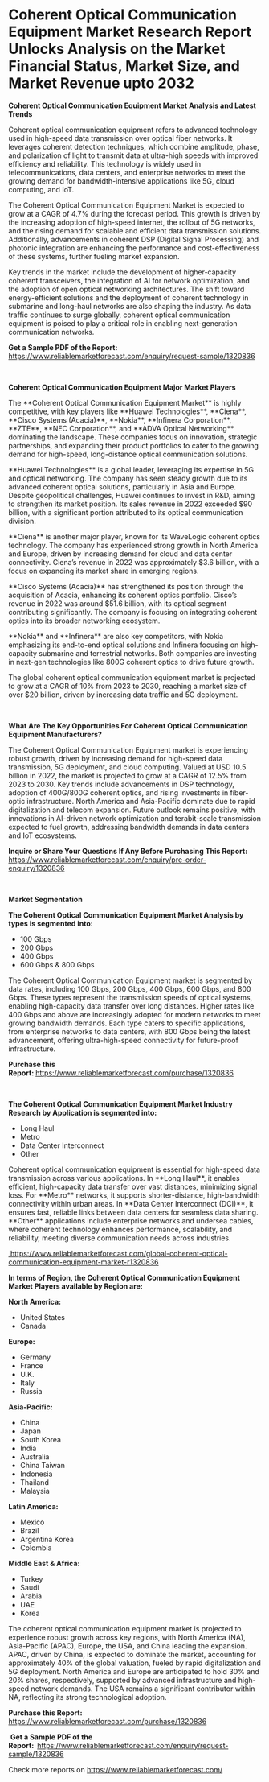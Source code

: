<p><h1>Coherent Optical Communication Equipment Market Research Report Unlocks Analysis on the Market Financial Status, Market Size, and Market Revenue upto 2032</h1></p><p><strong>Coherent Optical Communication Equipment Market Analysis and Latest Trends</strong></p>
<p><p>Coherent optical communication equipment refers to advanced technology used in high-speed data transmission over optical fiber networks. It leverages coherent detection techniques, which combine amplitude, phase, and polarization of light to transmit data at ultra-high speeds with improved efficiency and reliability. This technology is widely used in telecommunications, data centers, and enterprise networks to meet the growing demand for bandwidth-intensive applications like 5G, cloud computing, and IoT.</p><p>The Coherent Optical Communication Equipment Market is expected to grow at a CAGR of 4.7% during the forecast period. This growth is driven by the increasing adoption of high-speed internet, the rollout of 5G networks, and the rising demand for scalable and efficient data transmission solutions. Additionally, advancements in coherent DSP (Digital Signal Processing) and photonic integration are enhancing the performance and cost-effectiveness of these systems, further fueling market expansion.</p><p>Key trends in the market include the development of higher-capacity coherent transceivers, the integration of AI for network optimization, and the adoption of open optical networking architectures. The shift toward energy-efficient solutions and the deployment of coherent technology in submarine and long-haul networks are also shaping the industry. As data traffic continues to surge globally, coherent optical communication equipment is poised to play a critical role in enabling next-generation communication networks.</p></p>
<p><strong>Get a Sample PDF of the Report:&nbsp;</strong> <a href="https://www.reliablemarketforecast.com/enquiry/request-sample/1320836?utm_campaign=1110&utm_medium=2&utm_source=Github&utm_content=ia&utm_term=20012025&utm_id=coherent-optical-communication-equipment">https://www.reliablemarketforecast.com/enquiry/request-sample/1320836</a></p>
<p>&nbsp;</p>
<p><strong>Coherent Optical Communication Equipment Major Market Players</strong></p>
<p><p>The **Coherent Optical Communication Equipment Market** is highly competitive, with key players like **Huawei Technologies**, **Ciena**, **Cisco Systems (Acacia)**, **Nokia**, **Infinera Corporation**, **ZTE**, **NEC Corporation**, and **ADVA Optical Networking** dominating the landscape. These companies focus on innovation, strategic partnerships, and expanding their product portfolios to cater to the growing demand for high-speed, long-distance optical communication solutions.</p><p>**Huawei Technologies** is a global leader, leveraging its expertise in 5G and optical networking. The company has seen steady growth due to its advanced coherent optical solutions, particularly in Asia and Europe. Despite geopolitical challenges, Huawei continues to invest in R&D, aiming to strengthen its market position. Its sales revenue in 2022 exceeded $90 billion, with a significant portion attributed to its optical communication division.</p><p>**Ciena** is another major player, known for its WaveLogic coherent optics technology. The company has experienced strong growth in North America and Europe, driven by increasing demand for cloud and data center connectivity. Ciena’s revenue in 2022 was approximately $3.6 billion, with a focus on expanding its market share in emerging regions.</p><p>**Cisco Systems (Acacia)** has strengthened its position through the acquisition of Acacia, enhancing its coherent optics portfolio. Cisco’s revenue in 2022 was around $51.6 billion, with its optical segment contributing significantly. The company is focusing on integrating coherent optics into its broader networking ecosystem.</p><p>**Nokia** and **Infinera** are also key competitors, with Nokia emphasizing its end-to-end optical solutions and Infinera focusing on high-capacity submarine and terrestrial networks. Both companies are investing in next-gen technologies like 800G coherent optics to drive future growth.</p><p>The global coherent optical communication equipment market is projected to grow at a CAGR of 10% from 2023 to 2030, reaching a market size of over $20 billion, driven by increasing data traffic and 5G deployment.</p></p>
<p>&nbsp;</p>
<p><strong>What Are The Key Opportunities For Coherent Optical Communication Equipment Manufacturers?</strong></p>
<p><p>The Coherent Optical Communication Equipment market is experiencing robust growth, driven by increasing demand for high-speed data transmission, 5G deployment, and cloud computing. Valued at USD 10.5 billion in 2022, the market is projected to grow at a CAGR of 12.5% from 2023 to 2030. Key trends include advancements in DSP technology, adoption of 400G/800G coherent optics, and rising investments in fiber-optic infrastructure. North America and Asia-Pacific dominate due to rapid digitalization and telecom expansion. Future outlook remains positive, with innovations in AI-driven network optimization and terabit-scale transmission expected to fuel growth, addressing bandwidth demands in data centers and IoT ecosystems.</p></p>
<p><strong>Inquire or Share Your Questions If Any Before Purchasing This Report:</strong> <a href="https://www.reliablemarketforecast.com/enquiry/pre-order-enquiry/1320836?utm_campaign=1110&utm_medium=2&utm_source=Github&utm_content=ia&utm_term=20012025&utm_id=coherent-optical-communication-equipment">https://www.reliablemarketforecast.com/enquiry/pre-order-enquiry/1320836</a></p>
<p>&nbsp;</p>
<p><strong>Market Segmentation</strong></p>
<p><strong>The Coherent Optical Communication Equipment Market Analysis by types is segmented into:</strong></p>
<p><ul><li>100 Gbps</li><li>200 Gbps</li><li>400 Gbps</li><li>600 Gbps & 800 Gbps</li></ul></p>
<p><p>The Coherent Optical Communication Equipment market is segmented by data rates, including 100 Gbps, 200 Gbps, 400 Gbps, 600 Gbps, and 800 Gbps. These types represent the transmission speeds of optical systems, enabling high-capacity data transfer over long distances. Higher rates like 400 Gbps and above are increasingly adopted for modern networks to meet growing bandwidth demands. Each type caters to specific applications, from enterprise networks to data centers, with 800 Gbps being the latest advancement, offering ultra-high-speed connectivity for future-proof infrastructure.</p></p>
<p><strong>Purchase this Report:&nbsp;</strong><a href="https://www.reliablemarketforecast.com/purchase/1320836?utm_campaign=1110&utm_medium=2&utm_source=Github&utm_content=ia&utm_term=20012025&utm_id=coherent-optical-communication-equipment">https://www.reliablemarketforecast.com/purchase/1320836</a></p>
<p>&nbsp;</p>
<p><strong>The Coherent Optical Communication Equipment Market Industry Research by Application is segmented into:</strong></p>
<p><ul><li>Long Haul</li><li>Metro</li><li>Data Center Interconnect</li><li>Other</li></ul></p>
<p><p>Coherent optical communication equipment is essential for high-speed data transmission across various applications. In **Long Haul**, it enables efficient, high-capacity data transfer over vast distances, minimizing signal loss. For **Metro** networks, it supports shorter-distance, high-bandwidth connectivity within urban areas. In **Data Center Interconnect (DCI)**, it ensures fast, reliable links between data centers for seamless data sharing. **Other** applications include enterprise networks and undersea cables, where coherent technology enhances performance, scalability, and reliability, meeting diverse communication needs across industries.</p></p>
<p><a href="https://www.reliablemarketforecast.com/global-coherent-optical-communication-equipment-market-r1320836?utm_campaign=1110&utm_medium=2&utm_source=Github&utm_content=ia&utm_term=20012025&utm_id=coherent-optical-communication-equipment">&nbsp;https://www.reliablemarketforecast.com/global-coherent-optical-communication-equipment-market-r1320836</a></p>
<p><strong>In terms of Region, the Coherent Optical Communication Equipment Market Players available by Region are:</strong></p>
<p>
    <p> <strong> North America: </strong>
        <ul>
            <li>United States</li>
            <li>Canada</li>
        </ul>
        </p> 
    <p> <strong> Europe: </strong>
        <ul>
            <li>Germany</li>
            <li>France</li>
            <li>U.K.</li>
            <li>Italy</li>
            <li>Russia</li>
        </ul>
        </p> 
    <p> <strong> Asia-Pacific: </strong>
        <ul>
            <li>China</li>
            <li>Japan</li>
            <li>South Korea</li>
            <li>India</li>
            <li>Australia</li>
            <li>China Taiwan</li>
            <li>Indonesia</li>
            <li>Thailand</li>
            <li>Malaysia</li>
        </ul>
        </p> 
    <p> <strong> Latin America: </strong>
        <ul>
            <li>Mexico</li>
            <li>Brazil</li>
            <li>Argentina Korea</li>
            <li>Colombia</li>
        </ul>
        </p> 
    <p> <strong> Middle East & Africa: </strong>
        <ul>
            <li>Turkey</li>
            <li>Saudi</li>
            <li>Arabia</li>
            <li>UAE</li>
            <li>Korea</li>
        </ul>
    </p>
    </p>
<p><p>The coherent optical communication equipment market is projected to experience robust growth across key regions, with North America (NA), Asia-Pacific (APAC), Europe, the USA, and China leading the expansion. APAC, driven by China, is expected to dominate the market, accounting for approximately 40% of the global valuation, fueled by rapid digitalization and 5G deployment. North America and Europe are anticipated to hold 30% and 20% shares, respectively, supported by advanced infrastructure and high-speed network demands. The USA remains a significant contributor within NA, reflecting its strong technological adoption.</p></p>
<p><strong>Purchase this Report: </strong><a href="https://www.reliablemarketforecast.com/purchase/1320836?utm_campaign=1110&utm_medium=2&utm_source=Github&utm_content=ia&utm_term=20012025&utm_id=coherent-optical-communication-equipment">https://www.reliablemarketforecast.com/purchase/1320836</a></p>
<p>&nbsp;<strong>Get a Sample PDF of the Report:&nbsp;&nbsp;</strong><a href="https://www.reliablemarketforecast.com/enquiry/request-sample/1320836?utm_campaign=1110&utm_medium=2&utm_source=Github&utm_content=ia&utm_term=20012025&utm_id=coherent-optical-communication-equipment">https://www.reliablemarketforecast.com/enquiry/request-sample/1320836</a></p>
<p><strong></strong></p>
<p>Check more reports on <a href="https://www.reliablemarketforecast.com/?utm_campaign=1110&utm_medium=2&utm_source=Github&utm_content=ia&utm_term=20012025&utm_id=coherent-optical-communication-equipment">https://www.reliablemarketforecast.com/</a></p>